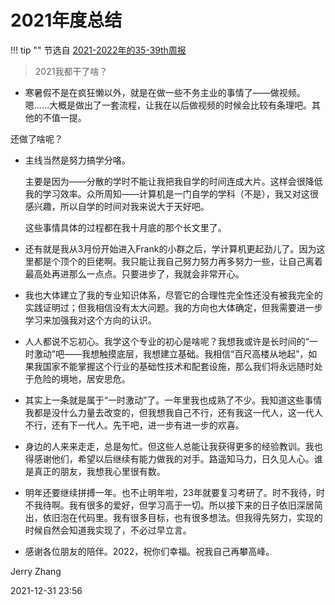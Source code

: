 # 2021年度总结

!!! tip ""
    节选自 [2021-2022年的35-39th周报](https://chat.haohaha.cn/1-Weekly/2021-2022/35-39th_week_by_Zhang-Hanzhe.md)

> 2021我都干了啥？

- 寒暑假不是在疯狂懒以外，就是在做一些不务主业的事情了——做视频。嗯……大概是做出了一套流程，让我在以后做视频的时候会比较有条理吧。其他的不值一提。

还做了啥呢？

- 主线当然是努力搞学分咯。

    主要是因为——分散的学时不能让我把我自学的时间连成大片。这样会很降低我的学习效率。众所周知——计算机是一门自学的学科（不是），我又对这很感兴趣，所以自学的时间对我来说大于天好吧。

    这些事情具体的过程都在我十月底的那个长文里了。

- 还有就是我从3月份开始进入Frank的小群之后，学计算机更起劲儿了。因为这里都是个顶个的巨佬啊。我只能让我自己努力努力再多努力一些，让自己离着最高处再进那么一点点。只要进步了，我就会非常开心。

- 我也大体建立了我的专业知识体系，尽管它的合理性完全性还没有被我完全的实践证明过；但我相信没有太大问题。我的方向也大体确定，但我需要进一步学习来加强我对这个方向的认识。

- 人人都说不忘初心。我学这个专业的初心是啥呢？我想我或许是长时间的“一时激动”吧——我想触摸底层，我想建立基础。我相信“百尺高楼从地起”，如果我国家不能掌握这个行业的基础性技术和配套设施，那么我们将永远随时处于危险的境地，居安思危。

- 其实上一条就是属于“一时激动”了。一年里我也成熟了不少。我知道这些事情我都是没什么力量去改变的，但我想我自己不行，还有我这一代人，这一代人不行，还有下一代人。先干吧，进一步有进一步的欢喜。

- 身边的人来来走走，总是匆忙。但这些人总能让我获得更多的经验教训。我也得感谢他们，希望以后继续有能力做我的对手。路遥知马力，日久见人心。谁是真正的朋友，我想我心里很有数。

- 明年还要继续拼搏一年。也不止明年啦，23年就要复习考研了。时不我待，时不我待啊。我有很多的爱好，但学习高于一切。所以接下来的日子依旧深居简出，依旧泡在代码里。我有很多目标，也有很多想法。但我得先努力，实现的时候自然会知道我实现了，不必过早立言。

- 感谢各位朋友的陪伴。2022，祝你们幸福。祝我自己再攀高峰。

Jerry Zhang

2021-12-31 23:56